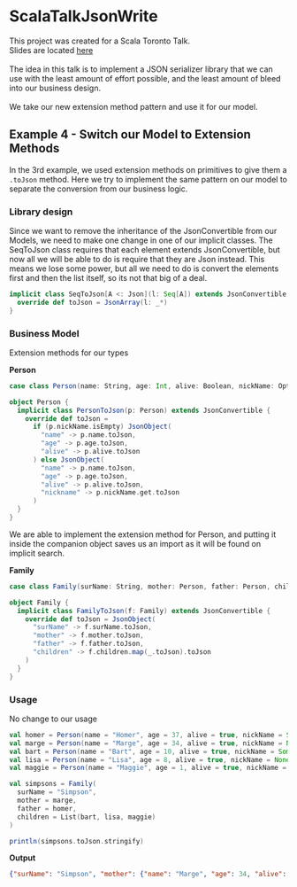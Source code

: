 # ScalaTalkJsonWrite

This project was created for a Scala Toronto Talk.
<br/>
Slides are located [here](https://docs.google.com/presentation/d/13akNnJCuATS0mqc5ULNG2jvaoFbCZ163OkImTfpxjbA/edit?usp=sharing)
<br/>
<br/>
The idea in this talk is to implement a JSON serializer library that we can use with the least amount of effort possible, and the least amount of bleed into our business design.
<br/>
<br/>
We take our new extension method pattern and use it for our model.  

## Example 4 - Switch our Model to Extension Methods

In the 3rd example, we used extension methods on primitives to give them a `.toJson` method.
Here we try to implement the same pattern on our model to separate the conversion from our business logic.

### Library design

Since we want to remove the inheritance of the JsonConvertible from our Models, we need to make one change in one of our implicit classes.
The SeqToJson class requires that each element extends JsonConvertible, but now all we will be able to do is require that they are Json instead.
This means we lose some power, but all we need to do is convert the elements first and then the list itself, so its not that big of a deal.

```scala
implicit class SeqToJson[A <: Json](l: Seq[A]) extends JsonConvertible {
  override def toJson = JsonArray(l: _*)
}
``` 

### Business Model

Extension methods for our types

**Person**
```scala
case class Person(name: String, age: Int, alive: Boolean, nickName: Option[String])

object Person {
  implicit class PersonToJson(p: Person) extends JsonConvertible {
    override def toJson =
      if (p.nickName.isEmpty) JsonObject(
        "name" -> p.name.toJson,
        "age" -> p.age.toJson,
        "alive" -> p.alive.toJson
      ) else JsonObject(
        "name" -> p.name.toJson,
        "age" -> p.age.toJson,
        "alive" -> p.alive.toJson,
        "nickname" -> p.nickName.get.toJson
      )
  }
}
```

We are able to implement the extension method for Person, and putting it inside the companion object saves us an import as it will be found on implicit search.

**Family**
```scala
case class Family(surName: String, mother: Person, father: Person, children: List[Person])

object Family {
  implicit class FamilyToJson(f: Family) extends JsonConvertible {
    override def toJson = JsonObject(
      "surName" -> f.surName.toJson,
      "mother" -> f.mother.toJson,
      "father" -> f.father.toJson,
      "children" -> f.children.map(_.toJson).toJson
    )
  }
}
```

### Usage

No change to our usage

```scala
val homer = Person(name = "Homer", age = 37, alive = true, nickName = Some("Mr. Sparkle"))
val marge = Person(name = "Marge", age = 34, alive = true, nickName = None)
val bart = Person(name = "Bart", age = 10, alive = true, nickName = Some("El Barto"))
val lisa = Person(name = "Lisa", age = 8, alive = true, nickName = None)
val maggie = Person(name = "Maggie", age = 1, alive = true, nickName = None)

val simpsons = Family(
  surName = "Simpson",
  mother = marge,
  father = homer,
  children = List(bart, lisa, maggie)
)

println(simpsons.toJson.stringify)
```

**Output**
```json
{"surName": "Simpson", "mother": {"name": "Marge", "age": 34, "alive": true}, "father": {"name": "Homer", "age": 37, "alive": true, "nickname": "Mr. Sparkle"}, "children": [{"name": "Bart", "age": 10, "alive": true, "nickname": "El Barto"}, {"name": "Lisa", "age": 8, "alive": true}, {"name": "Maggie", "age": 1, "alive": true}]}
```